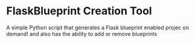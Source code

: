 # FlaskBlueprint Creation Tool
 A simple Python script that generates a Flask blueprint enabled projec on demand! and also has the ability to add or remove blueprints
